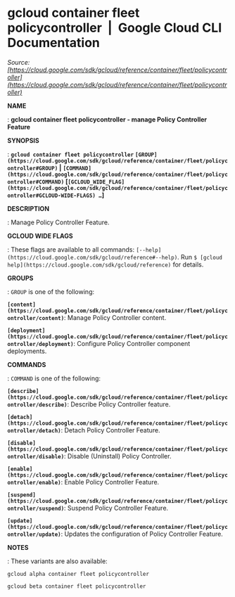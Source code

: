 # gcloud container fleet policycontroller  |  Google Cloud CLI Documentation

*Source: [https://cloud.google.com/sdk/gcloud/reference/container/fleet/policycontroller](https://cloud.google.com/sdk/gcloud/reference/container/fleet/policycontroller)*

**NAME**

: **gcloud container fleet policycontroller - manage Policy Controller Feature**

**SYNOPSIS**

: **`gcloud container fleet policycontroller` `[GROUP](https://cloud.google.com/sdk/gcloud/reference/container/fleet/policycontroller#GROUP)` | `[COMMAND](https://cloud.google.com/sdk/gcloud/reference/container/fleet/policycontroller#COMMAND)` [`[GCLOUD_WIDE_FLAG](https://cloud.google.com/sdk/gcloud/reference/container/fleet/policycontroller#GCLOUD-WIDE-FLAGS) …`]**

**DESCRIPTION**

: Manage Policy Controller Feature.

**GCLOUD WIDE FLAGS**

: These flags are available to all commands: `[--help](https://cloud.google.com/sdk/gcloud/reference#--help)`.
Run `$ [gcloud help](https://cloud.google.com/sdk/gcloud/reference)` for details.

**GROUPS**

: ``GROUP`` is one of the following:

**`[content](https://cloud.google.com/sdk/gcloud/reference/container/fleet/policycontroller/content)`**:
Manage Policy Controller content.

**`[deployment](https://cloud.google.com/sdk/gcloud/reference/container/fleet/policycontroller/deployment)`**:
Configure Policy Controller component deployments.

**COMMANDS**

: ``COMMAND`` is one of the following:

**`[describe](https://cloud.google.com/sdk/gcloud/reference/container/fleet/policycontroller/describe)`**:
Describe Policy Controller feature.

**`[detach](https://cloud.google.com/sdk/gcloud/reference/container/fleet/policycontroller/detach)`**:
Detach Policy Controller Feature.

**`[disable](https://cloud.google.com/sdk/gcloud/reference/container/fleet/policycontroller/disable)`**:
Disable (Uninstall) Policy Controller.

**`[enable](https://cloud.google.com/sdk/gcloud/reference/container/fleet/policycontroller/enable)`**:
Enable Policy Controller Feature.

**`[suspend](https://cloud.google.com/sdk/gcloud/reference/container/fleet/policycontroller/suspend)`**:
Suspend Policy Controller Feature.

**`[update](https://cloud.google.com/sdk/gcloud/reference/container/fleet/policycontroller/update)`**:
Updates the configuration of Policy Controller Feature.

**NOTES**

: These variants are also available:

```
gcloud alpha container fleet policycontroller
```

```
gcloud beta container fleet policycontroller
```